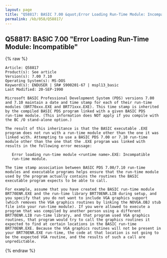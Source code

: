 ```yaml
---
layout: page
title: "Q58817: BASIC 7.00 &quot;Error Loading Run-Time Module: Incompatible&quot;"
permalink: /kb/058/Q58817/
---
```


## Q58817: BASIC 7.00 &quot;Error Loading Run-Time Module: Incompatible&quot;

{% raw %}

	Article: Q58817
	Product(s): See article
	Version(s): 7.00 7.10
	Operating System(s): MS-DOS
	Keyword(s): ENDUSER | SR# S900201-67 | mspl13_basic
	Last Modified: 20-SEP-1990
	
	Microsoft BASIC Professional Development System (PDS) versions 7.00
	and 7.10 maintain a date and time stamp for each of their run-time
	modules (BRT70xxx.EXE and BRT71xxx.EXE). This time stamp is inherited
	by the compiled BASIC PDS program linked with a given BASIC PDS
	run-time module. (This information does NOT apply if you compile with
	the BC /O stand-alone option.)
	
	The result of this inheritance is that the BASIC executable .EXE
	program does not run with a run-time module other than the one it was
	linked with. Attempting to use a BASIC PDS 7.00 or 7.10 run-time
	module other than the one that the .EXE program was linked with
	results in the following error message:
	
	   Error loading run-time module <runtime name>.EXE: Incompatible
	   run-time module.
	
	The time stamp association between BASIC PDS 7.00/7.10 run-time
	modules and executable programs helps ensure that the run-time module
	used by the program actually contains the routines the BASIC
	executable program expects to be able to call.
	
	For example, assume that you have created the BASIC run-time module
	BRT70ENR.EXE and the run-time library BRT70ENR.LIB during setup, and
	you specify that you do not want to include VGA graphics support
	(which removes the VGA graphics routines by linking the NOVGA.OBJ stub
	file into your run-time module). If you were allowed to execute a
	program that was compiled by another person using a different
	BRT70ENR.LIB run-time library, and that program used VGA graphics
	routines, that program would try to call the graphics routines it
	expected to find at certain locations in the BASIC run-time
	BRT70ENR.EXE. Because the VGA graphics routines will not be present in
	your BRT70ENR.EXE run-time, the code at that location is not going to
	be the expected VGA routine, and the results of such a call are
	unpredictable.

{% endraw %}
